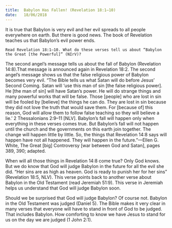 ```yaml
---
title:  Babylon Has Fallen! (Revelation 18:1–10)
date:   18/06/2018
---
```


It is true that Babylon is very evil and her evil spreads to all people everywhere on earth. But there is good news. The book of Revelation teaches us that Babylon’s evil power ends.

`Read Revelation 18:1–10. What do these verses tell us about “Babylon the Great [the Powerful]” (NIrV)?`

The second angel’s message tells us about the fall of Babylon (Revelation 14:8).That message is announced again in Revelation 18:2. The second angel’s message shows us that the false religious power of Babylon becomes very evil. “The Bible tells us what Satan will do before Jesus’ Second Coming. Satan will ‘use this man of sin [the false religious power]. He [the man of sin] will have Satan’s power. He will do strange things and many powerful works that will be false. Those [people] who are lost in sin will be fooled by [believe] the things he can do. They are lost in sin because they did not love the truth that would save them. For [because of] this reason, God will allow them to follow false teaching so they will believe a lie.’ 2 Thessalonians 2:9–11 [NLV]. Babylon’s fall will happen only when everything in these verses comes true. But Babylon’s fall will not happen until the church and the governments on this earth join together. The change will happen little by little. So, the things that Revelation 14:8 says will happen have not all happened. They will happen in the future.”—Ellen G. White, The Great [big] Controversy [war between God and Satan], pages 389, 390; adapted.

When will all those things in Revelation 14:8 come true? Only God knows. But we do know that God will judge Babylon in the future for all the evil she did. “Her sins are as high as heaven. God is ready to punish her for her sins” (Revelation 18:5, NLV). This verse points back to another verse about Babylon in the Old Testament (read Jeremiah 51:9). This verse in Jeremiah helps us understand that God will judge Babylon soon.

Should we be surprised that God will judge Babylon? Of course not. Babylon in the Old Testament was judged (Daniel 5). The Bible makes it very clear in many verses that everyone will have to stand in front of God to be judged. That includes Babylon. How comforting to know we have Jesus to stand for us on the day we are judged (1 John 2:1).
